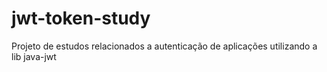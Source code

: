 # jwt-token-study
Projeto de estudos relacionados a autenticação de aplicações utilizando a lib java-jwt
